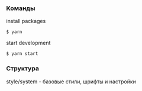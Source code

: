 ### Команды
install packages

    $ yarn

start development

    $ yarn start

### Структура
style/system - базовые стили, шрифты и настройки